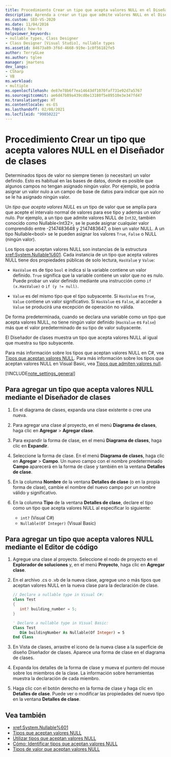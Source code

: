 ```yaml
---
title: Procedimiento Crear un tipo que acepta valores NULL en el Diseñador de clases
description: Aprenda a crear un tipo que admite valores NULL en el Diseñador de clases.
ms.custom: SEO-VS-2020
ms.date: 11/04/2016
ms.topic: how-to
helpviewer_keywords:
- nullable types, Class Designer
- Class Designer [Visual Studio], nullable types
ms.assetid: 84673a89-3f6d-4668-919e-1c0f56182fe5
author: TerryGLee
ms.author: tglee
manager: jmartens
dev_langs:
- CSharp
- VB
ms.workload:
- multiple
ms.openlocfilehash: de87e78b6f7ea14643df1070faf731e92d7a5767
ms.sourcegitcommit: ae6d47b09a439cd0e13180f5e89510e3e347fd47
ms.translationtype: HT
ms.contentlocale: es-ES
ms.lasthandoff: 02/08/2021
ms.locfileid: "99850222"
---
```

# <a name="how-to-create-a-nullable-type-in-class-designer"></a>Procedimiento Crear un tipo que acepta valores NULL en el Diseñador de clases

Determinados tipos de valor no siempre tienen (o necesitan) un valor definido. Esto es habitual en las bases de datos, donde es posible que algunos campos no tengan asignado ningún valor. Por ejemplo, se podría asignar un valor nulo a un campo de base de datos para indicar que aún no se le ha asignado ningún valor.

Un *tipo que acepta valores NULL* es un tipo de valor que se amplía para que acepte el intervalo normal de valores para ese tipo y además un valor nulo. Por ejemplo, a un tipo que admite valores NULL de `Int32`, también conocido como Nullable\<Int32>, se le puede asignar cualquier valor comprendido entre -2147483648 y 2147483647, o bien un valor NULL. A un tipo Nullable\<bool> se le pueden asignar los valores `True`, `False` o NULL (ningún valor).

Los tipos que aceptan valores NULL son instancias de la estructura <xref:System.Nullable%601>. Cada instancia de un tipo que acepta valores NULL tiene dos propiedades públicas de solo lectura, `HasValue` y `Value`:

- `HasValue` es de tipo `bool` e indica si la variable contiene un valor definido. `True` significa que la variable contiene un valor que no es nulo. Puede probar un valor definido mediante una instrucción como `if (x.HasValue)` o `if (y != null)`.

- `Value` es del mismo tipo que el tipo subyacente. Si `HasValue` es `True`, `Value` contiene un valor significativo. Si `HasValue` es `False`, al acceder a `Value` se producirá una excepción de operación no válida.

De forma predeterminada, cuando se declara una variable como un tipo que acepta valores NULL, no tiene ningún valor definido (`HasValue` es `False`) más que el valor predeterminado de su tipo de valor subyacente.

El Diseñador de clases muestra un tipo que acepta valores NULL al igual que muestra su tipo subyacente.

Para más información sobre los tipos que aceptan valores NULL en C#, vea [Tipos que aceptan valores NULL](/dotnet/csharp/programming-guide/nullable-types/index). Para más información sobre los tipos que aceptan valores NULL en Visual Basic, vea [Tipos que admiten valores null](/dotnet/visual-basic/programming-guide/language-features/data-types/nullable-value-types).

[!INCLUDE[note_settings_general](../../data-tools/includes/note_settings_general_md.md)]

## <a name="to-add-a-nullable-type-by-using-the-class-designer"></a>Para agregar un tipo que acepta valores NULL mediante el Diseñador de clases

1. En el diagrama de clases, expanda una clase existente o cree una nueva.

2. Para agregar una clase al proyecto, en el menú **Diagrama de clases**, haga clic en **Agregar** > **Agregar clase**.

3. Para expandir la forma de clase, en el menú **Diagrama de clases**, haga clic en **Expandir**.

4. Seleccione la forma de clase. En el menú **Diagrama de clases**, haga clic en **Agregar** > **Campo**. Un nuevo campo con el nombre predeterminado **Campo** aparecerá en la forma de clase y también en la ventana **Detalles de clase**.

5. En la columna **Nombre** de la ventana **Detalles de clase** (o en la propia forma de clase), cambie el nombre del nuevo campo por un nombre válido y significativo.

6. En la columna **Tipo** de la ventana **Detalles de clase**, declare el tipo como un tipo que acepta valores NULL al especificar lo siguiente:

    - `int?` (Visual C#)
    - `Nullable(Of Integer)` (Visual Basic)

## <a name="to-add-a-nullable-type-by-using-the-code-editor"></a>Para agregar un tipo que acepta valores NULL mediante el Editor de código

1. Agregue una clase al proyecto. Seleccione el nodo de proyecto en el **Explorador de soluciones** y, en el menú **Proyecto**, haga clic en **Agregar clase**.

2. En el archivo .cs o .vb de la nueva clase, agregue uno o más tipos que aceptan valores NULL en la nueva clase para la declaración de clase.

    ```csharp
    // Declare a nullable type in Visual C#:
    class Test
    {
       int? building_number = 5;
    }
    ```

    ```vb
    ' Declare a nullable type in Visual Basic:
    Class Test
       Dim buildingNumber As Nullable(Of Integer) = 5
    End Class
    ```

3. En Vista de clases, arrastre el icono de la nueva clase a la superficie de diseño Diseñador de clases. Aparece una forma de clase en el diagrama de clases.

4. Expanda los detalles de la forma de clase y mueva el puntero del mouse sobre los miembros de la clase. La información sobre herramientas muestra la declaración de cada miembro.

5. Haga clic con el botón derecho en la forma de clase y haga clic en **Detalles de clase**. Puede ver o modificar las propiedades del nuevo tipo en la ventana **Detalles de clase**.

## <a name="see-also"></a>Vea también

- <xref:System.Nullable%601>
- [Tipos que aceptan valores NULL](/dotnet/csharp/programming-guide/nullable-types/index)
- [Utilizar tipos que aceptan valores NULL](/dotnet/csharp/programming-guide/nullable-types/using-nullable-types)
- [Cómo: Identificar tipos que aceptan valores NULL](/dotnet/csharp/programming-guide/nullable-types/how-to-identify-a-nullable-type)
- [Tipos de valor que aceptan valores NULL](/dotnet/visual-basic/programming-guide/language-features/data-types/nullable-value-types)
